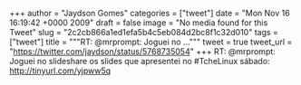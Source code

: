
+++
author = "Jaydson Gomes"
categories = ["tweet"]
date = "Mon Nov 16 16:19:42 +0000 2009"
draft = false
image = "No media found for this Tweet"
slug = "2c2cb866a1ed1efa5b4c5eb084d2bc8f1c32d010"
tags = ["tweet"]
title = """RT: @mrprompt: Joguei no ..."""
tweet = true
tweet_url = "https://twitter.com/jaydson/status/5768735054"
+++
RT: @mrprompt: Joguei no slideshare os slides que apresentei no #TcheLinux sábado: http://tinyurl.com/yjpww5q
